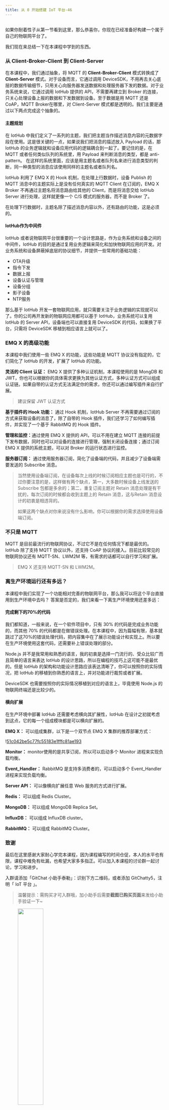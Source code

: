 ```yaml
---
title: 从 0 开始搭建 IoT 平台-46
---
```

<article id="topicContainer" class="column_content"><h2 class="topic_title"></h2><div><p>如果你耐着性子从第一节看到这里，那么恭喜你，你现在已经准备好构建一个属于自己的物联网平台了。</p>
<p>我们现在来总结一下在本课程中学到的东西。</p>
<h3 id="clientbrokerclientclientserver">从 Client-Broker-Client 到 Client-Server</h3>
<p>在本课程中，我们通过抽象，将 MQTT 的 <strong>Client-Broker-Client</strong> 模式转换成了 <strong>Client-Server</strong> 模式。对于设备而言，它通过调用 DeviceSDK，不用再去关心底层的数据传输细节，只用关心向服务器发送数据和处理服务器下发的数据。对于业务系统来说，它通过调用 IotHub 提供的 API，不需要再建立到 Broker 的连接，只关心处理设备上报的数据和下发数据到设备。至于数据是用 MQTT 还是 CoAP，MQTT Broker在哪里，对 Client-Server 模式都是透明的。我们主要是通过以下两点完成这个抽象的。</p>
<h4 id="">主题规划</h4>
<p>在 IotHub 中我们定义了一系列的主题，我们把主题当作描述消息内容的元数据字段在使用。这是很关键的一点，如果说我们把消息的描述放入 Payload 的话，那 IotHub 的业务逻辑就和设备应用代码的逻辑耦合到一起了。要记住的是，在 MQTT 或者任何类似队列的系统里，用 Payload 来判断消息的类型，都是 anti-pattern。 在这样的系统里面，应该是用主题名或者队列名来进行消息类型的判断，同一种类型的消息应该使用同样的主题名或者队列名。</p>
<p>IotHub 利用了 EMQ X 的 Hook 机制，在处理上行数据时，设备 Publish 的 MQTT 消息中的主题实际上是没有任何真实的 MQTT Client 在订阅的，EMQ X Broker 不再通过主题名将消息路由给其他的 Client，而是将消息交给 IotHub Server 进行处理，这样就更像一个 C/S 模式的服务器，而不是 Broker 了。</p>
<p>在处理下行数据时，主题名除了描述消息内容以外，还有路由的功能，这是必须的。</p>
<h4 id="iothub">IotHub作为中间件</h4>
<p>IotHub 或者说物联网平台很重要的一个设计思路是，作为业务系统和设备之间的中间件，IotHub 的目的是通过复用业务逻辑来简化和加快物联网应用的开发。对业务系统和设备屏蔽掉底层的协议细节，并提供一些常用的基础功能：</p>
<ul>
<li>OTA升级</li>
<li>指令下发</li>
<li>数据上报</li>
<li>设备认证与管理</li>
<li>设备分组</li>
<li>影子设备</li>
<li>NTP服务</li>
</ul>
<p>那么基于 IotHub 开发一套物联网应用，就只需要关注于业务逻辑的实现就可以了。你的公司再开发新的物联网应用都可以基于 IotHub，业务系统可以复用 IotHub 的 Server API，设备端也可以直接复用 DeviceSDK 的代码，如果换了平台，只需将 DeviceSDK 移植到相应语言上就可以了。</p>
<h3 id="emqx">EMQ X 的高级功能</h3>
<p>本课程中我们使用一些 EMQ X 的功能，这些功能是 MQTT 协议没有指定的，它们简化了 IotHub 的开发，扩展了 IotHub 的功能。</p>
<p><strong>灵活的 Client 认证：</strong> EMQ X 提供了多种认证机制，本课程使用的是 MongDB 和 JWT，你也可以根据你的具体需求更换为其他认证方式，多种认证方式可以组成认证链。如果自带的认证方式无法满足你的需求，你还可以通过编写插件来自行扩展。</p>
<blockquote>
  <p>建议保留 JWT 认证方式</p>
</blockquote>
<p><strong>基于插件的 Hook 功能：</strong> 通过 Hook 机制，IotHub Server 不再需要通过订阅的方式来获取设备的消息了，除了自带的 Hook 插件，我们还学习了如何编写插件，并实现了一个基于 RabbitMQ 的 Hook 插件。</p>
<p><strong>管理和监控：</strong>通过使用 EMQ X 提供的 API，可以不用在建立 MQTT 连接的前提下发布数据，同时也可以对设备的连接进行管理，强制关闭设备连接；通过订阅 EMQ X 提供的系统主题，可以对 Broker 的运行状态进行监控。</p>
<p><strong>服务器订阅：</strong> 通过使用服务器订阅，简化了设备端的代码，并且减少了设备端需要发送的 Subscribe 消息。</p>
<blockquote>
  <p>当然使用设备端订阅，在设备每次上线的时候订阅相应主题也是可行的，不过你要注意的是，这样做有两个缺点，第一，大多数时候设备上线发送的 Subscribe 包都是多余的；第二，重复订阅主题对 Retain 消息处理是有干扰的，每次订阅的时候都会收到主题上的 Retain 消息，这与Retain 消息设计的初衷是相违背的。</p>
  <p>如果这两个缺点对你来说没有什么影响，你可以根据你的需求选择使用设备端订阅。</p>
</blockquote>
<h3 id="mqtt">不只是 MQTT</h3>
<p>MQTT 是目前最流行的物联网协议，不过它不是在任何情况下都是最优的。IotHub 除了支持 MQTT 协议以外，还支持 CoAP 协议的接入。目前比较常见的物联网协议还有 MQTT-SN、LWM2M 等，有需求的话都可以自行学习和扩展。</p>
<blockquote>
  <p>EMQ X 还支持 MQTT-SN 和 LWM2M。</p>
</blockquote>
<h3 id="-1">离生产环境运行还有多远？</h3>
<p>本课程中我们实现了一个功能相对完善的物联网平台，那么我可以将这个平台直接用到生产环境中去吗？ 答案是否定的，我们来看一下离生产环境使用还差多远：</p>
<h4 id="70">完成剩下的70%的代码</h4>
<p>我们都知道，一般来说，在一个软件项目中，只有 30% 的代码是完成业务功能的，而其他 70% 的代码都是在做错误处理。在本课程中，因为篇幅有限，基本就跳过了这70%的错误处理代码，把内容集中在了展示功能设计和实现上。所以要在生产环境使用这套代码，还需要补上错误处理的部分。</p>
<p>Node.js 并不是我常用和熟悉的语言，我的初衷是选择一门流行的、受众比较广而且简单的语言来表达 IotHub 的设计思路，所以在编程的技巧上这可能不是最优的。但是 IotHub 的架构和功能设计思路应该表达清晰了，你可以按照你的实际情况，把 IotHub 的移植到你熟悉的语言上，并对功能进行裁剪或者扩展。</p>
<p>DeviceSDK 也需要按照你的实际情况移植到对应的语言上，毕竟使用 Node.js 的物联网终端还是比较少的。</p>
<h4 id="-2">横向扩展</h4>
<p>在生产环境中部署 IotHub 还需要考虑横向其扩展性，IotHub 在设计之初就考虑到这点，它的每一个组成模块都是可以横向扩展的。</p>
<p><strong>EMQ X：</strong> 可以组成集群，以下是一个双节点 EMQ X 集群的推荐部署方式：</p>
<p>!<a href="课程总结： 我们学到了什么？.resources/7-1.png">51c042be5c77fc55183e1fffc81ae193</a></p>
<p><strong>Monitor：</strong> monitor使用的是共享订阅，所以可以启动多个 Monitor 进程来实现负载均衡。</p>
<p><strong>Event_Handler：</strong> RabbitMQ 是支持多消费者的，可以启动多个 Event_Handler 进程来实现负载均衡。</p>
<p><strong>Server API：</strong> 可以像横向扩展任意 Web 服务的方式进行扩展。</p>
<p><strong>Redis：</strong> 可以组成 Redis Cluster。</p>
<p><strong>MongoDB：</strong> 可以组成 MongoDB Replica Set。</p>
<p><strong>InfluxDB：</strong> 可以组成 InfluxDB cluster。</p>
<p><strong>RabbitMQ：</strong> 可以组成 RabbitMQ Cluster。</p>
<h3 id="-3">致谢</h3>
<p>最后在这里感谢大家耐心学完本课程，因为课程编写的时间仓促，本人的水平也有限，课程中难免有纰漏，也希望大家多多指正。可以加入本课程的讨论群一起讨论，学习和进步。</p>
<p>入群请添加「GitChat 小助手泰勒」：识别下方二维码，或者添加 GitChatty5，注明「 IoT 平台 」。</p>
<blockquote>
  <p>温馨提示：需购买才可入群哦，加小助手后需要<strong>截图已购买页面</strong>来发给小助手验证一下~</p>
</blockquote>
<p><img src="https://images.gitbook.cn/FtkDbtI-hx5hlJERoW0MGan1I8Ax" width = "40%" hspace="40" /></p></div></article>